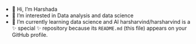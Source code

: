 - 👋 Hi, I’m Harshada
- 👀 I’m interested in Data analysis and data science
- 🌱 I’m currently learning data science and AI
harsharvind/harsharvind is a ✨ special ✨ repository because its `README.md` (this file) appears on your GitHub profile.
